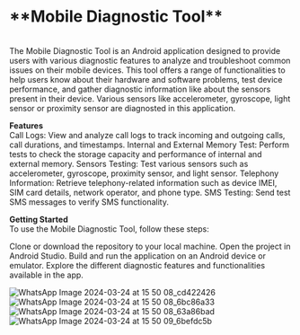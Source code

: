   <h1>**Mobile Diagnostic Tool**</h1><br/>
The Mobile Diagnostic Tool is an Android application designed to provide users with various diagnostic features to analyze and troubleshoot common issues on their mobile devices. This tool offers a range of functionalities to help users know about their hardware and software problems, test device performance, and gather diagnostic information like about the sensors present in their device. Various sensors like accelerometer, gyroscope, light sensor or proximity sensor are diagnosted in this application.

  **Features**<br/>
Call Logs: View and analyze call logs to track incoming and outgoing calls, call durations, and timestamps.
Internal and External Memory Test: Perform tests to check the storage capacity and performance of internal and external memory.
Sensors Testing: Test various sensors such as accelerometer, gyroscope, proximity sensor, and light sensor.
Telephony Information: Retrieve telephony-related information such as device IMEI, SIM card details, network operator, and phone type.
SMS Testing: Send test SMS messages to verify SMS functionality.

  **Getting Started**<br/>
To use the Mobile Diagnostic Tool, follow these steps:

Clone or download the repository to your local machine.
Open the project in Android Studio.
Build and run the application on an Android device or emulator.
Explore the different diagnostic features and functionalities available in the app.

![WhatsApp Image 2024-03-24 at 15 50 08_cd422426](https://github.com/gpunit2417/Android-Studio/assets/118668663/d25d2d9b-10a4-4fdf-b6fa-aebb861dbe09)
![WhatsApp Image 2024-03-24 at 15 50 08_6bc86a33](https://github.com/gpunit2417/Android-Studio/assets/118668663/11f6934d-30f7-4478-96d8-621d2599b610)
![WhatsApp Image 2024-03-24 at 15 50 08_63a86bad](https://github.com/gpunit2417/Android-Studio/assets/118668663/1357939c-a4f8-484a-b8ca-e28cde975f70)
![WhatsApp Image 2024-03-24 at 15 50 09_6befdc5b](https://github.com/gpunit2417/Android-Studio/assets/118668663/30600aca-4d23-4117-ac0c-0a5f9309336e)
